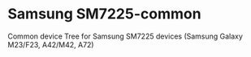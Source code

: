 # Samsung SM7225-common
Common device Tree for Samsung SM7225 devices (Samsung Galaxy M23/F23, A42/M42, A72)

